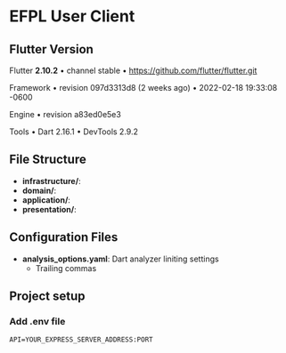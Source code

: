 # EFPL User Client

## Flutter Version
Flutter **2.10.2** • channel stable • https://github.com/flutter/flutter.git

Framework • revision 097d3313d8 (2 weeks ago) • 2022-02-18 19:33:08 -0600

Engine • revision a83ed0e5e3

Tools • Dart 2.16.1 • DevTools 2.9.2

## File Structure
- __infrastructure/__:
- __domain/__:
- __application/__:
- __presentation/__:

## Configuration Files
- __analysis_options.yaml__: Dart analyzer liniting settings
    - Trailing commas 
    


## Project setup
### Add .env file

```
API=YOUR_EXPRESS_SERVER_ADDRESS:PORT
```